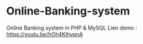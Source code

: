 # Online-Banking-system
Online Banking system in PHP &amp; MySQL
Lien demo : https://youtu.be/hOh4KIhyqnA
